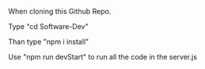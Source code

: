 When cloning this Github Repo.

Type "cd Software-Dev"

Than type "npm i install"

Use "npm run devStart" to run all the code in the server.js

